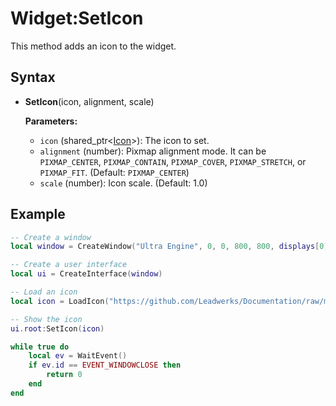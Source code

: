 # Widget:SetIcon

This method adds an icon to the widget.

## Syntax

- **SetIcon**(icon, alignment, scale)

  **Parameters:**
  
  - `icon` (shared_ptr<[Icon](Icon.md)\>): The icon to set.
  - `alignment` (number): Pixmap alignment mode. It can be `PIXMAP_CENTER`, `PIXMAP_CONTAIN`, `PIXMAP_COVER`, `PIXMAP_STRETCH`, or `PIXMAP_FIT`. (Default: `PIXMAP_CENTER`)
  - `scale` (number): Icon scale. (Default: 1.0)

## Example

```lua
-- Create a window
local window = CreateWindow("Ultra Engine", 0, 0, 800, 800, displays[0])

-- Create a user interface
local ui = CreateInterface(window)

-- Load an icon
local icon = LoadIcon("https://github.com/Leadwerks/Documentation/raw/master/Assets/Materials/Logos/23.svg")

-- Show the icon
ui.root:SetIcon(icon)

while true do
    local ev = WaitEvent()
    if ev.id == EVENT_WINDOWCLOSE then
        return 0
    end
end
```